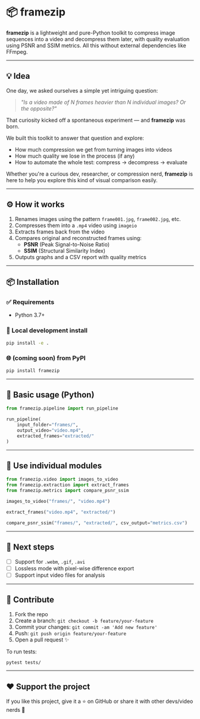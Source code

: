 # 📦 framezip

**framezip** is a lightweight and pure-Python toolkit to compress image sequences into a video and decompress them later, with quality evaluation using PSNR and SSIM metrics. All this without external dependencies like FFmpeg.

---

## 💡 Idea
One day, we asked ourselves a simple yet intriguing question:
> _"Is a video made of N frames heavier than N individual images? Or the opposite?"_

That curiosity kicked off a spontaneous experiment — and **framezip** was born.

We built this toolkit to answer that question and explore:
- How much compression we get from turning images into videos
- How much quality we lose in the process (if any)
- How to automate the whole test: compress → decompress → evaluate

Whether you're a curious dev, researcher, or compression nerd, **framezip** is here to help you explore this kind of visual comparison easily.

---

## ⚙️ How it works

1. Renames images using the pattern `frame001.jpg`, `frame002.jpg`, etc.
2. Compresses them into a `.mp4` video using `imageio`
3. Extracts frames back from the video
4. Compares original and reconstructed frames using:
   - **PSNR** (Peak Signal-to-Noise Ratio)
   - **SSIM** (Structural Similarity Index)
5. Outputs graphs and a CSV report with quality metrics

---

## 📦 Installation

### ✅ Requirements
- Python 3.7+

### 🧪 Local development install
```bash
pip install -e .
```

### 🌐 (coming soon) from PyPI
```bash
pip install framezip
```

---

## 🚀 Basic usage (Python)

```python
from framezip.pipeline import run_pipeline

run_pipeline(
    input_folder="frames/",
    output_video="video.mp4",
    extracted_frames="extracted/"
)
```

---

## 🧩 Use individual modules

```python
from framezip.video import images_to_video
from framezip.extraction import extract_frames
from framezip.metrics import compare_psnr_ssim

images_to_video("frames/", "video.mp4")

extract_frames("video.mp4", "extracted/")

compare_psnr_ssim("frames/", "extracted/", csv_output="metrics.csv")
```

---

## 🔭 Next steps
- [ ] Support for `.webm`, `.gif`, `.avi`
- [ ] Lossless mode with pixel-wise difference export
- [ ] Support input video files for analysis

---

## 🤝 Contribute

1. Fork the repo
2. Create a branch: `git checkout -b feature/your-feature`
3. Commit your changes: `git commit -am 'Add new feature'`
4. Push: `git push origin feature/your-feature`
5. Open a pull request ✨

To run tests:
```bash
pytest tests/
```

---

## ❤️ Support the project
If you like this project, give it a ⭐ on GitHub or share it with other devs/video nerds 👾
